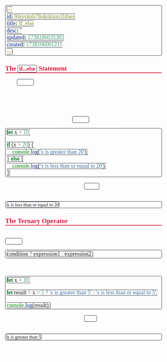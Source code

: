 ```yaml
---
id: 94rsyknh78okrkixm1fdnen
title: If_else
desc: ''
updated: 1738186035303
created: 1738106001211
---
```


<!--#region styles-->
<style>
    * { font-size: 18px; }
    h1 {
        color: red;
        font-weight: bold;
        border-bottom: 2px solid red; 
        font-family: 'Algerian';
        text-align: center;
        font-size: 2em;
    }
    h2 { 
        color: crimson; 
        font-weight: bold;
        font-family: 'Algerian'; 
        border-bottom: 2px solid crimson;
        font-size: 1.5em;
    }
    h3 { 
        color: rgb(255, 0, 127);
        font-weight: bold;
        text-decoration: underline;
        font-size: 1.2em;
        font-size: 1.2em;
    }
    h4 { 
        color: rgb(0, 255, 255);
        font-weight: bold;
        text-decoration: underline;
        font-size: 1em; 
    }
    h5 { 
        color: darkblue;
        font-weight: bold;
        font-style: italic;
        font-size: 0.9em;
    }
    code {
        font-family: 'Cascadia Code';
        border: 1px solid #282A36; 
        border-radius: 4px; 
        padding: 1px 4px; 
    }
    pre {
        font-family: 'Cascadia Code';
        border: 1px solid #282A36; 
        border-radius: 4px; 
        padding: 1px 4px; 
    }
    p { 
        font-style: 'Cascadia Code';
        color: white;
    }
    li { 
        margin-bottom: 10px;
        font-style: italic;
        font-weight: bold;
        color: orange;
    }
    ul { 
        margin-bottom: 10px;
        font-style: italic;
        font-weight: bold;
        color: orange;
    }
    b {
        font-weight: bold;
        color: rgb(255, 0, 0); 
    }
    u {
        text-decoration: underline;
        font-weight: bold;
        font-style: italic; 
    }
    a {
        color: #98c379;
        text-decoration: none;
    }
        a:hover {
        text-decoration: underline;
    }
    i {
        font-style: italic;
        color: yellow;
    }
</style>
<!--#endregion-->

## The `if...else` Statement

The `if...else` statement executes a block of code if a specified condition is true and another block of code if the condition is false.

![[js.syntax.conditionals#ifelse-statement-syntax]]

Here is an example of an `if...else` statement:

```javascript
let x = 10;

if (x > 20) {
    console.log('x is greater than 20');
} else {
    console.log('x is less than or equal to 20');
}
```

In this example, the condition `x > 20` is false, so the output will be:

```
x is less than or equal to 20
```

## The Ternary Operator

The ternary operator is a shorthand way of writing an `if...else` statement.

```javascript
condition ? expression1 : expression2;
```

Here is an example of the ternary operator:

```javascript
let x = 10;

let result = x > 5 ? 'x is greater than 5' : 'x is less than or equal to 5';

console.log(result);
```

In this example, the condition `x > 5` is true, so the output will be:

```
x is greater than 5
```

The ternary operator can be used to assign values to variables based on conditions.
